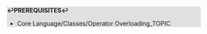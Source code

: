 <div style="margin:2em; background-color: #e0e0e0;">

<strong>↩PREREQUISITES↩</strong>

 * Core Language/Classes/Operator Overloading_TOPIC

</div>

